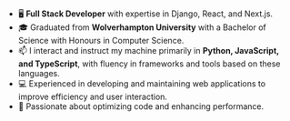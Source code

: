 - 🖥️ **Full Stack Developer** with expertise in Django, React, and Next.js.
- 🎓 Graduated from **Wolverhampton University** with a Bachelor of Science with Honours in Computer Science.
- 📫 I interact and instruct my machine primarily in **Python, JavaScript, and TypeScript**, with fluency in frameworks and tools based on these languages.
- 💻 Experienced in developing and maintaining web applications to improve efficiency and user interaction.
- 🌟 Passionate about optimizing code and enhancing performance.
